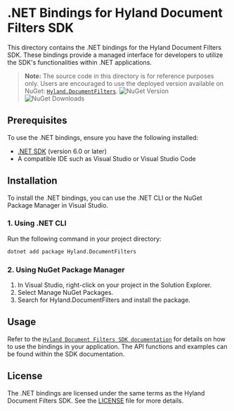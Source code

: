 # .NET Bindings for Hyland Document Filters SDK

This directory contains the .NET bindings for the Hyland Document Filters SDK.
These bindings provide a managed interface for developers to utilize the SDK's
functionalities within .NET applications.

> **Note:** The source code in this directory is for reference purposes only.
> Users are encouraged to use the deployed version available on NuGet:
> [`Hyland.DocumentFilters`](https://www.nuget.org/packages/Hyland.DocumentFilters).
> ![NuGet Version](https://img.shields.io/nuget/vpre/Hyland.DocumentFilters)
> ![NuGet Downloads](https://img.shields.io/nuget/dt/Hyland.DocumentFilters)

## Prerequisites

To use the .NET bindings, ensure you have the following installed:

- [.NET SDK](https://dotnet.microsoft.com/download) (version 6.0 or later)
- A compatible IDE such as Visual Studio or Visual Studio Code

## Installation

To install the .NET bindings, you can use the .NET CLI or the NuGet Package Manager in Visual Studio.

### 1. Using .NET CLI

Run the following command in your project directory:

```bash
dotnet add package Hyland.DocumentFilters
```

### 2. Using NuGet Package Manager

1. In Visual Studio, right-click on your project in the Solution Explorer.
2. Select Manage NuGet Packages.
3. Search for Hyland.DocumentFilters and install the package.

## Usage

Refer to the [`Hyland Document Filters SDK
documentation`](https://docs.hyland.com/DocumentFilters/en_US/Print/index.html)
for details on how to use the bindings in your application. The API functions
and examples can be found within the SDK documentation.

## License

The .NET bindings are licensed under the same terms as the Hyland Document Filters SDK. See the [LICENSE](../../LICENSE.md) file for more details.
